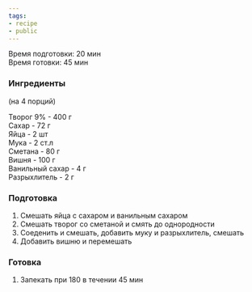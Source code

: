 ```yaml
---
tags:
- recipe
- public
---
```


Время подготовки: 20 мин  
Время готовки: 45 мин

### Ингредиенты

(на 4 порций)

Творог 9% - 400 г  
Сахар - 72 г  
Яйца - 2 шт  
Мука - 2 ст.л  
Сметана - 80 г  
Вишня - 100 г  
Ванильный сахар - 4 г  
Разрыхлитель - 2 г

### Подготовка

1. Смешать яйца с сахаром и ванильным сахаром
1. Смешать творог со сметаной и смять до однородности
1. Соеденить и смешать, добавить муку и разрыхлитель, смешать
1. Добавить вишню и перемешать

### Готовка

1. Запекать при 180 в течении 45 мин
